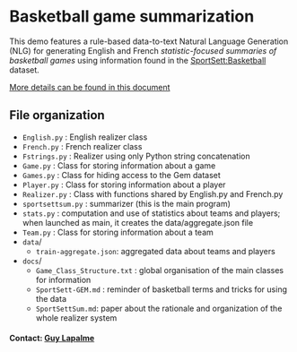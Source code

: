 # Basketball game summarization

This demo features a rule-based data-to-text Natural Language Generation (NLG) for generating English and French *statistic-focused summaries of basketball games* using information found in the [SportSett:Basketball](https://gem-benchmark.com/data_cards/sportsett_basketball) dataset.

[More details can be found in this document](docs/SportSettSum.md)

## File organization

- `English.py` : English realizer class
- `French.py` : French realizer class
- `Fstrings.py` : Realizer using only Python string concatenation
- `Game.py` : Class for storing information about a game
- `Games.py` : Class for hiding access to the Gem dataset
- `Player.py` : Class for storing information about a player
- `Realizer.py` : Class with functions shared by English.py and French.py
- `sportsettsum.py` : summarizer (this is the main program)
- `stats.py` : computation and use of statistics about teams and players; when launched as main, it creates the data/aggregate.json file
- `Team.py` : Class for storing information about a team
- `data`/
  - `train-aggregate.json`: aggregated data about teams and players
- `docs`/
  - `Game_Class_Structure.txt` : global organisation of the main classes for information
  - `SportSett-GEM.md` : reminder of basketball terms and tricks for using the data
  - `SportSettSum.md`: paper about the rationale and organization of the whole realizer system
  

#### Contact: [Guy Lapalme](mailto:lapalme@iro.umontreal.ca)



